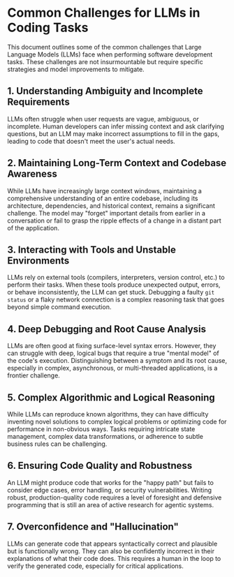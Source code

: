 # Common Challenges for LLMs in Coding Tasks

This document outlines some of the common challenges that Large Language Models (LLMs) face when performing software development tasks. These challenges are not insurmountable but require specific strategies and model improvements to mitigate.

## 1. Understanding Ambiguity and Incomplete Requirements

LLMs often struggle when user requests are vague, ambiguous, or incomplete. Human developers can infer missing context and ask clarifying questions, but an LLM may make incorrect assumptions to fill in the gaps, leading to code that doesn't meet the user's actual needs.

## 2. Maintaining Long-Term Context and Codebase Awareness

While LLMs have increasingly large context windows, maintaining a comprehensive understanding of an entire codebase, including its architecture, dependencies, and historical context, remains a significant challenge. The model may "forget" important details from earlier in a conversation or fail to grasp the ripple effects of a change in a distant part of the application.

## 3. Interacting with Tools and Unstable Environments

LLMs rely on external tools (compilers, interpreters, version control, etc.) to perform their tasks. When these tools produce unexpected output, errors, or behave inconsistently, the LLM can get stuck. Debugging a faulty `git status` or a flaky network connection is a complex reasoning task that goes beyond simple command execution.

## 4. Deep Debugging and Root Cause Analysis

LLMs are often good at fixing surface-level syntax errors. However, they can struggle with deep, logical bugs that require a true "mental model" of the code's execution. Distinguishing between a symptom and its root cause, especially in complex, asynchronous, or multi-threaded applications, is a frontier challenge.

## 5. Complex Algorithmic and Logical Reasoning

While LLMs can reproduce known algorithms, they can have difficulty inventing novel solutions to complex logical problems or optimizing code for performance in non-obvious ways. Tasks requiring intricate state management, complex data transformations, or adherence to subtle business rules can be challenging.

## 6. Ensuring Code Quality and Robustness

An LLM might produce code that works for the "happy path" but fails to consider edge cases, error handling, or security vulnerabilities. Writing robust, production-quality code requires a level of foresight and defensive programming that is still an area of active research for agentic systems.

## 7. Overconfidence and "Hallucination"

LLMs can generate code that appears syntactically correct and plausible but is functionally wrong. They can also be confidently incorrect in their explanations of what their code does. This requires a human in the loop to verify the generated code, especially for critical applications.
